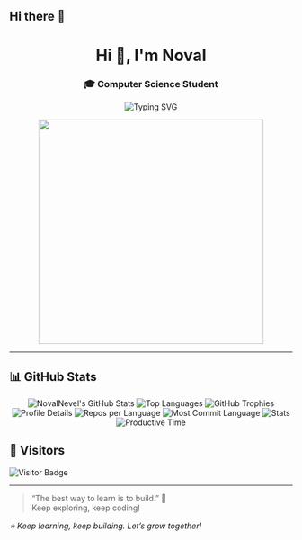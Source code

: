 ## Hi there 👋

<!--
**NovalNevel/NovalNevel** is a ✨ _special_ ✨ repository because its `README.md` (this file) appears on your GitHub profile.

Here are some ideas to get you started:

- 🔭 I’m currently working on ...
- 🌱 I’m currently learning ...
- 👯 I’m looking to collaborate on ...
- 🤔 I’m looking for help with ...
- 💬 Ask me about ...
- 📫 How to reach me: ...
- 😄 Pronouns: ...
- ⚡ Fun fact: ...

<h1 align="center">Hi 👋, I'm Noval Nevel</h1>
<h3 align="center">A passionate developer & lifelong learner</h3>

<p align="center">
  <img src="https://readme-typing-svg.herokuapp.com?font=Fira+Code&size=22&pause=1000&center=true&vCenter=true&width=435&lines=Welcome+to+my+GitHub!;Let's+build+something+awesome+%F0%9F%92%BB" alt="Typing SVG" />
</p>

---

### 👨‍💻 About Me
- 🌱 I’m currently learning **Flutter, Dart, and REST API integration**
- 💼 Working on projects like **Al-Qur'an digital app, student management system, and more**
- 🧠 Exploring topics in **UI/UX, authentication, and backend integration**
- 📫 Reach me at **novalnevel@gmail.com** (ganti dengan email aslimu)
- ⚡ Fun fact: I love solving problems and building clean UIs ✨

---

### 🛠️ Tech Stack
<p>
  <img src="https://img.shields.io/badge/Dart-0175C2?style=for-the-badge&logo=dart&logoColor=white"/>
  <img src="https://img.shields.io/badge/Flutter-02569B?style=for-the-badge&logo=flutter&logoColor=white"/>
  <img src="https://img.shields.io/badge/JavaScript-F7DF1E?style=for-the-badge&logo=javascript&logoColor=black"/>
  <img src="https://img.shields.io/badge/React-20232A?style=for-the-badge&logo=react&logoColor=61DAFB"/>
  <img src="https://img.shields.io/badge/PHP-777BB4?style=for-the-badge&logo=php&logoColor=white"/>
  <img src="https://img.shields.io/badge/MySQL-005C84?style=for-the-badge&logo=mysql&logoColor=white"/>
</p>

---

### 📊 GitHub Stats
<p align="center">
  <img src="https://github-readme-stats.vercel.app/api?username=NovalNevel&show_icons=true&theme=radical" alt="Noval's GitHub stats"/>
  <br/>
  <img src="https://github-readme-streak-stats.herokuapp.com/?user=NovalNevel&theme=radical" alt="Noval's GitHub streak"/>
</p>

---

### 📫 Let's Connect!
<p>
  <a href="https://www.linkedin.com/in/novalnevel/" target="_blank">
    <img src="https://img.shields.io/badge/LinkedIn-0A66C2?style=for-the-badge&logo=linkedin&logoColor=white" />
  </a>
  <a href="mailto:novalnevel@example.com">
    <img src="https://img.shields.io/badge/Email-EA4335?style=for-the-badge&logo=gmail&logoColor=white" />
  </a>
</p>

---

### 📌 Pinned Projects
<!-- Ganti dengan proyek-proyekmu -->
<!-- 
[![ReadMe Card](https://github-readme-stats.vercel.app/api/pin/?username=NovalNevel&repo=flutter-quran-app&theme=radical)](https://github.com/NovalNevel/flutter-quran-app)

[![ReadMe Card](https://github-readme-stats.vercel.app/api/pin/?username=NovalNevel&repo=student-management-php&theme=radical)](https://github.com/NovalNevel/student-management-php)

---
-->
<h1 align="center">Hi 👋, I'm Noval</h1>
<h3 align="center"> <!--🚀 Passionate Flutter Developer | 💡 Tech Learner | -->🎓 Computer Science Student</h3>

<p align="center">
  <img src="https://readme-typing-svg.herokuapp.com?font=Fira+Code&size=22&duration=4000&pause=1000&center=true&vCenter=true&width=650&lines=Welcome+to+my+GitHub!" alt="Typing SVG" />
</p>

<div align="center">
  <img src="https://media.giphy.com/media/v1.Y2lkPTc5MGI3NjExeWtqNG50Z3dwdW50ZzJhbWp4ZGFjZjc3bmRiem93b3VwM3RxbTZ0MiZlcD12MV9naWZzX3NlYXJjaCZjdD1n/26ufnwz3wDUli7GU0/giphy.gif" width="400"/>
</div>

---
<!--
### 👨‍💻 About Me
- 🎯 Focused on full-stack mobile and web app development
- 🛠 Currently building: **Al-Qur'an App**, **Student Management System**
- 📚 Actively learning: **Flutter, Firebase, Tailwind CSS, REST API**
- 🌱 I love to turn ideas into working code and clean UI
- 🧠 Always improving my coding, design, and debugging skills

---

### 🛠 Tech Stack
> Languages, Frameworks & Tools I use:

**Frontend & UI:**
![Flutter](https://img.shields.io/badge/Flutter-02569B?style=flat&logo=flutter&logoColor=white)
![React](https://img.shields.io/badge/React-20232A?style=flat&logo=react&logoColor=61DAFB)
![Tailwind CSS](https://img.shields.io/badge/Tailwind_CSS-06B6D4?style=flat&logo=tailwind-css&logoColor=white)

**Backend & DB:**
![PHP](https://img.shields.io/badge/PHP-777BB4?style=flat&logo=php&logoColor=white)
![MySQL](https://img.shields.io/badge/MySQL-005C84?style=flat&logo=mysql&logoColor=white)
![Firebase](https://img.shields.io/badge/Firebase-FFCA28?style=flat&logo=firebase&logoColor=black)

**Tools:**
![VS Code](https://img.shields.io/badge/VS%20Code-007ACC?style=flat&logo=visual-studio-code&logoColor=white)
![Git](https://img.shields.io/badge/Git-F05032?style=flat&logo=git&logoColor=white)
![GitHub](https://img.shields.io/badge/GitHub-181717?style=flat&logo=github&logoColor=white)

---

### 🚀 Projects & Repositories
<p>
  <a href="https://github.com/NovalNevel/flutter-quran-app">📱 Flutter Al-Qur'an App</a><br>
  <a href="https://github.com/NovalNevel/student-management-php">📊 Student Management (PHP + MySQL)</a><br>
  <a href="https://github.com/NovalNevel/flutter-auth-google">🔐 Flutter Auth with Google</a><br>
  <a href="https://github.com/NovalNevel/react-tafsir-app">📖 Tafsir App with React</a>
</p>

---

### 📈 GitHub Stats

<p align="center">
  <img src="https://github-readme-stats.vercel.app/api?username=NovalNevel&show_icons=true&theme=radical" width="48%" />
  <img src="https://github-readme-streak-stats.herokuapp.com/?user=NovalNevel&theme=radical" width="48%" />
</p>

<p align="center">
  <img src="https://github-profile-summary-cards.vercel.app/api/cards/profile-details?username=NovalNevel&theme=radical" />
</p>

---

### 📚 Learning Path & Certifications
- ✅ Flutter & Dart Fundamentals – Dicoding
- ✅ REST API Integration – Udemy
- 🎯 Currently taking: **Clean Architecture with Flutter** & **Firebase Authentication**

---


### 💬 Daily Dev Quote
> "Code is like humor. When you have to explain it, it’s bad." — Cory House

---

### 🤝 Let's Connect!
<p>
  <a href="mailto:novalnevel@example.com"><img src="https://img.shields.io/badge/Gmail-EA4335?style=flat&logo=gmail&logoColor=white" /></a>
  <a href="https://www.linkedin.com/in/novalnevel"><img src="https://img.shields.io/badge/LinkedIn-0A66C2?style=flat&logo=linkedin&logoColor=white" /></a>
  <a href="https://github.com/NovalNevel"><img src="https://img.shields.io/badge/GitHub-181717?style=flat&logo=github&logoColor=white" /></a>
</p>

---
-->

## 📊 GitHub Stats

<div align="center">

<!-- GitHub Stats -->
<img src="https://github-readme-stats.vercel.app/api?username=NovalNevel&show_icons=true&theme=tokyonight&hide_title=true" alt="NovalNevel's GitHub Stats" />

<!-- Top Languages -->
<img src="https://github-readme-stats.vercel.app/api/top-langs/?username=NovalNevel&layout=compact&theme=tokyonight" alt="Top Languages" />

<!-- GitHub Trophies -->
<img src="https://github-profile-trophy.vercel.app/?username=NovalNevel&theme=radical&row=1&column=6&margin-w=15&margin-h=15" alt="GitHub Trophies" />

<!-- Summary Cards -->
<img src="https://github-profile-summary-cards.vercel.app/api/cards/profile-details?username=NovalNevel&theme=tokyonight" alt="Profile Details" />
<img src="https://github-profile-summary-cards.vercel.app/api/cards/repos-per-language?username=NovalNevel&theme=tokyonight" alt="Repos per Language" />
<img src="https://github-profile-summary-cards.vercel.app/api/cards/most-commit-language?username=NovalNevel&theme=tokyonight" alt="Most Commit Language" />
<img src="https://github-profile-summary-cards.vercel.app/api/cards/stats?username=NovalNevel&theme=tokyonight" alt="Stats" />
<img src="https://github-profile-summary-cards.vercel.app/api/cards/productive-time?username=NovalNevel&theme=tokyonight" alt="Productive Time" />

</div>


<!--
## 🐍 Contribution Snake

![GitHub Snake](https://github.com/NovalNevel/NovalNevel/blob/output/github-contribution-grid-snake.svg)

--->

## 👀 Visitors

![Visitor Badge](https://komarev.com/ghpvc/?username=NovalNevel&color=blueviolet&style=flat)

---

> “The best way to learn is to build.” 🚧  
> Keep exploring, keep coding!


_⭐️ Keep learning, keep building. Let’s grow together!_
